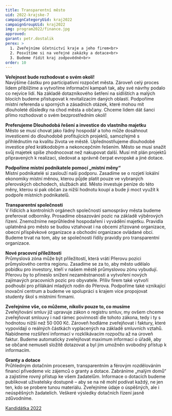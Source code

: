 ```yaml
---
title: Transparentní město
uid: 2022-krajske-7
campaignCategoryUid: kraj2022
campaignGroupUid: kraj2022
img: program2022/finance.jpg
approved:
garant: petr.dostalik
perex: >
  1. Zveřejníme účetnictví kraje a jeho firem<br>
  2. Posvítíme si na veřejné zakázky a dotace<br>
  3. Budeme řídit kraj zodpovědně<br>
order: 10
---
```


**Veřejnost bude rozhodovat o svém okolí!** <br>
Navýšíme částku pro participativní rozpočet města. Zároveň celý proces lidem přiblížíme a vytvoříme informační kampaň tak, aby své návrhy podalo co nejvíce lidí. Na základě dotazníkového šetření na sídlištích a malých blocích budeme přistupovat k revitalizacím daných oblastí. Podpoříme místní referenda u sporných a zásadních otázek, které mohou mít dlouholeté důsledky na chod města a občany. Chceme lidem dát šanci přímo rozhodovat o svém bezprostředním okolí!

**Preferujeme Dlouhodobá řešení a investice do vlastního majetku** <br>
Město se musí chovat jako řádný hospodář a toho může dosáhnout investicemi do dlouhodobě profitujících projektů, samozřejmě s přihlédnutím na kvalitu života ve městě. Upřednostňujeme dlouhodobé investice před krátkodobým a nekoncepčním řešením. Město se musí snažit svůj majetek spíše zhodnocovat než nakupovat další. Musí mít plán projektů připravených k realizaci, sledovat a správně čerpat evropské a jiné dotace.
 
**Podpoříme místní podnikatele pomocí „místní měny“** <br>
Místní podnikatelé si zaslouží naši podporu. Zasadíme se o rozjetí lokální ekonomiky místní měnou, kterou půjde platit pouze ve vybraných přerovských obchodech, službách atd. Město investuje peníze do této měny, kterou si pak občan za nižší hodnotu koupí a bude ji moct využít k podpoře místních podnikatelů.
 
**Transparentní společnosti** <br>
V řídících a kontrolních orgánech společností samosprávy města budeme preferovat odborníky. Prosadíme obsazování pozic na základě výběrových řízení. Znemožníme neprůhledné hospodaření i vyvádění majetku. Pravidla uplatněná pro město se budou vztahovat i na obcemi zřizované organizace, obecní příspěvkové organizace a obchodní organizace ovládané obcí. Budeme trvat na tom, aby se společnosti řídily pravidly pro transparentní organizace. 
 
**Nové pracovní příležitosti** <br>
Průmyslová zóna může být příležitostí, která vrátí Přerovu pozici průmyslového centra regionu. Zasadíme se za to, aby město udělalo pobídku pro investory, kteří v našem městě průmyslovou zónu vybudují. Přerovu by to přineslo snížení nezaměstnanosti a vytvoření nových zajímavých pracovních pozic pro obyvatele. Příliv firem také vytvoří podhoubí pro přilákání mladých rodin do Přerova. Podpoříme také vznikající inovační centrum a budeme ve spolupráci s krajem více propojovat studenty škol s místními firmami.
 
**Zveřejníme vše, co můžeme, nikoliv pouze to, co musíme** <br>
Zveřejňování smluv již upravuje zákon o registru smluv, my ovšem chceme zveřejňovat smlouvy i nad rámec povinností dle tohoto zákona, tedy i ty s hodnotou nižší než 50 000 Kč. Zároveň hodláme zveřejňovat i faktury, které vypovídají o reálných částkách vyplacených na základě smluvních vztahů. Nabídneme rozšíření informací v rozklikávacím rozpočtu až na úroveň faktur. Budeme automaticky zveřejňovat maximum informací o úřadě, aby se občané nemuseli složitě dotazovat a byl jim umožněn svobodný přístup k informacím.

**Granty a dotace** <br>
Průhledným dotačním procesem, transparentním a férovým rozdělováním financí přivedeme víc zájemců o granty a dotace. Zabráníme „malým domů“ a zajistíme rovný přístup ke všem žadatelům. Informace o dotacích budeme publikovat uživatelsky dostupně – aby se na ně mohl podívat každý,
ne jen ten, kdo se probere tunou materiálu. Zveřejníme údaje o úspěšných, ale i neúspěšných žadatelích. Veškeré výsledky dotačních řízení jasně zdůvodníme. 

[Kandidátka 2022](/volby-2022/)

